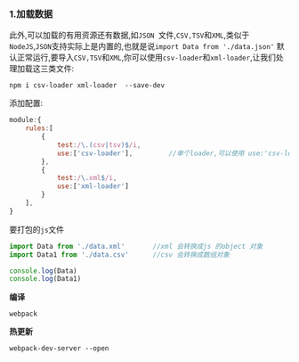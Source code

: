 ### 1.加载数据

此外,可以加载的有用资源还有数据,如`JSON `文件,`CSV,TSV`和`XML`,类似于`NodeJS`,`JSON`支持实际上是内置的,也就是说`import Data from './data.json'` 默认正常运行,要导入`CSV,TSV`和`XML`,你可以使用`csv-loader`和`xml-loader`,让我们处理加载这三类文件:

```
npm i csv-loader xml-loader  --save-dev 
```

添加配置:

```js
module:{
    rules:[
        {
            test:/\.(csv|tsv)$/i,
        	use:['csv-loader'],			//单个loader,可以使用 use:'csv-loader',
        },
        {
            test:/\.xml$/i,
            use:['xml-loader']
        }
    ],
}
```

要打包的`js`文件

```js
import Data from './data.xml'		//xml 会转换成js 的object 对象
import Data1 from './data.csv'		//csv 会转换成数组对象

console.log(Data)
console.log(Data1)
```

**编译**

```
webpack 
```

**热更新**

```
webpack-dev-server --open
```

